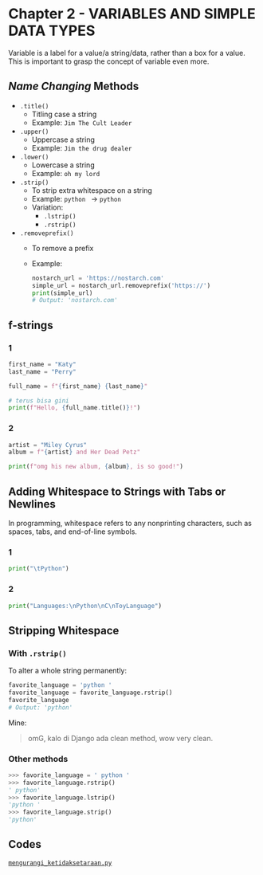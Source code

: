 # Chapter 2 - VARIABLES AND SIMPLE DATA TYPES

Variable is a label for a value/a string/data, rather than a box for a value. This is important to grasp the concept of variable even more.

## _Name Changing_ Methods

- `.title()`
  - Titling case a string
  - Example: `Jim The Cult Leader`
- `.upper()`
  - Uppercase a string
  - Example: `Jim the drug dealer`
- `.lower()`
  - Lowercase a string
  - Example: `oh my lord`
- `.strip()`
  - To strip extra whitespace on a string
  - Example: ` python  ` -> `python` 
  - Variation:
    - `.lstrip()`
    - `.rstrip()`
- `.removeprefix()`
  - To remove a prefix
  - Example:

    ```python
    nostarch_url = 'https://nostarch.com'
    simple_url = nostarch_url.removeprefix('https://')
    print(simple_url)
    # Output: 'nostarch.com'
    ```

## f-strings

### 1

```python
first_name = "Katy"
last_name = "Perry"

full_name = f"{first_name} {last_name}"

# terus bisa gini
print(f"Hello, {full_name.title()}!")
```

### 2

```python
artist = "Miley Cyrus"
album = f"{artist} and Her Dead Petz"

print(f"omg his new album, {album}, is so good!")
```

## Adding Whitespace to Strings with Tabs or Newlines

In programming, whitespace refers to any nonprinting characters, such as spaces, tabs, and end-of-line symbols.

### 1

```python
print("\tPython")
```

### 2

```python
print("Languages:\nPython\nC\nToyLanguage")
```

## Stripping Whitespace

### With `.rstrip()`

To alter a whole string permanently:

```python
favorite_language = 'python '
favorite_language = favorite_language.rstrip()
favorite_language
# Output: 'python'
```

Mine:
> omG, kalo di Django ada clean method, wow very clean.

### Other methods

```python
>>> favorite_language = ' python '
>>> favorite_language.rstrip()
' python'
>>> favorite_language.lstrip()
'python '
>>> favorite_language.strip()
'python'
```

## Codes

[`mengurangi_ketidaksetaraan.py`](mengurangi_ketidaksetaraan.py)
